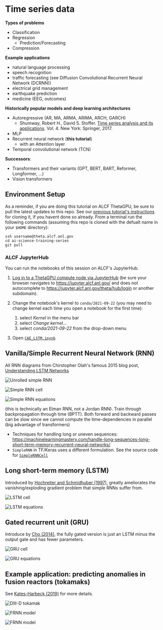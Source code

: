 # Time series data

**Types of problems**
- Classification
- Regression 
  - Prediction/Forecasting
- Compression

**Example applications**
- natural language processing
- speech recognition
- traffic forecasting (see Diffusion Convolutional Recurrent Neural Network (DCRNN))
- electrical grid management
- earthquake prediction
- medicine (EEG, outcomes)

**Historically popular models and deep learning architectures**
- Autoregressive (AR, MA, ARMA, ARIMA, ARCH, GARCH)
  - Shumway, Robert H., David S. Stoffer. [Time series analysis and its applications](https://www.stat.pitt.edu/stoffer/tsa4/). Vol. 4. New York: Springer, 2017. 
- MLP
- Recurrent neural network (**this tutorial**)
  - with an Attention layer
- Temporal convolutional network (TCN)

**Successors**:
- Transformers and their variants (GPT, BERT, BART, Reformer, Longformer, ...)
- Vision transformers


## Environment Setup
As a reminder, if you are doing this tutorial on ALCF ThetaGPU, be sure to pull the latest updates to this repo. See our [previous tutorial's instructions](https://github.com/argonne-lcf/ai-science-training-series/blob/main/00_introToAlcf/02_howToSetupEnvironment.md#git-repo) for cloning it, if you havent done so already. From a terminal run the following commands (assuming this repo is cloned with the defualt name in your `$HOME` directory):
```
ssh username@theta.alcf.anl.gov
cd ai-science-training-series
git pull
```



### ALCF JupyterHub

You can run the notebooks of this session on ALCF's JupyterHub. 

1. [Log in to a ThetaGPU compute node via JupyterHub](https://github.com/argonne-lcf/ai-science-training-series/blob/main/00_introToAlcf/04_jupyterNotebooks.md)
(be sure your browser navigates to https://jupyter.alcf.anl.gov/ and does not autocomplete to https://jupyter.alcf.anl.gov/theta/hub/login or another subdomain).

2. Change the notebook's kernel to `conda/2021-09-22` (you may need to change kernel each time you open a notebook for the first time):

    1. select *Kernel* in the menu bar
    1. select *Change kernel...*
    1. select *conda/2021-09-22* from the drop-down menu

3. Open [`CAE_LSTM.ipynb`](./CAE_LSTM.ipynb)

## Vanilla/Simple Recurrent Neural Network (RNN)
All RNN diagrams from Chirstopher Olah's famous 2015 blog post, [Understanding LSTM Networks](https://colah.github.io/posts/2015-08-Understanding-LSTMs/)

![Unrolled simple RNN](media/colah-RNN-unrolled.png)

![Simple RNN cell](media/colah-simple-RNN.png)

![Simple RNN equations](media/simple-rnn-eqs.png)

(this is technically an Elman RNN, not a Jordan RNN). Train through backpropagation through time (BPTT). Both forward and backward passes can be slow since we cannot compute the time-dependencies in parallel (big advantage of transformers)
- Techniques for handling long or uneven sequences: https://machinelearningmastery.com/handle-long-sequences-long-short-term-memory-recurrent-neural-networks/
- `SimpleRNN` in TF/Keras uses a different formulation. See the source code for [`SimpleRNNCell`](https://github.com/keras-team/keras/blob/v2.7.0/keras/layers/recurrent.py#L1255-L1456)

## Long short-term memory (LSTM)
Introduced by [Hochreiter and Schmidhuber (1997)](https://direct.mit.edu/neco/article-abstract/9/8/1735/6109/Long-Short-Term-Memory?redirectedFrom=fulltext), greatly ameliorates the vanishing/exploding gradient problem that simple RNNs suffer from.

![LSTM cell](media/colah-lstm.png)

![LSTM equations](media/lstm-eqs.png)

## Gated recurrent unit (GRU)
Introduce by [Cho (2014)](https://arxiv.org/abs/1406.1078), the fully gated version is just an LSTM minus the output gate and has fewer parameters. 

![GRU cell](media/colah-gru.png)

![GRU equations](media/gru-eqs.png)

## Example application: predicting anomalies in fusion reactors (tokamaks)
See [Kates-Harbeck (2019)](https://www.nature.com/articles/s41586-019-1116-4) for more details.

![DIII-D tokamak](media/d3d_main.jpg)

![FRNN model](media/frnn-model.png)

![FRNN model](media/shot-159593.png)


